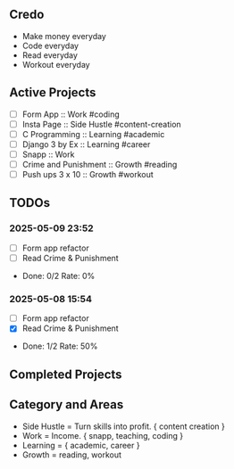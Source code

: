 ## Credo
- Make money everyday
- Code everyday
- Read everyday
- Workout everyday

## Active Projects
- [ ] Form App :: Work #coding
- [ ] Insta Page :: Side Hustle #content-creation
- [ ] C Programming :: Learning #academic
- [ ] Django 3 by Ex :: Learning #career
- [ ] Snapp :: Work
- [ ] Crime and Punishment :: Growth #reading
- [ ] Push ups 3 x 10 :: Growth #workout

## TODOs
### 2025-05-09 23:52
- [ ] Form app refactor
- [ ] Read Crime & Punishment
- Done: 0/2 Rate: 0%

### 2025-05-08 15:54
- [ ] Form app refactor
- [x] Read Crime & Punishment
- Done: 1/2 Rate: 50%

## Completed Projects

## Category and Areas
- Side Hustle = Turn skills into profit. { content creation }
- Work = Income. { snapp, teaching, coding }
- Learning = { academic, career }
- Growth = reading, workout

